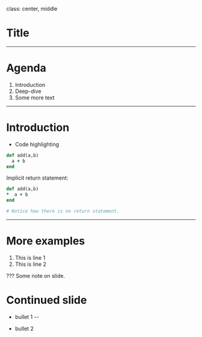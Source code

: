 class: center, middle

# Title

---

# Agenda

1. Introduction
2. Deep-dive
3. Some more text

---

# Introduction

* Code highlighting

```ruby
def add(a,b)
  a + b
end
```
Implicit return statement:

```ruby
def add(a,b)
*  a + b
end

# Notice how there is no return statement.
```
---
# More examples
1. This is line 1
2. This is line 2

???
Some note on slide.

# Continued slide

- bullet 1
--

- bullet 2
